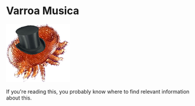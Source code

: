 # Varroa Musica

![varroa](img/pushover_icon.png)

If you're reading this, you probably know where to find relevant information about this.